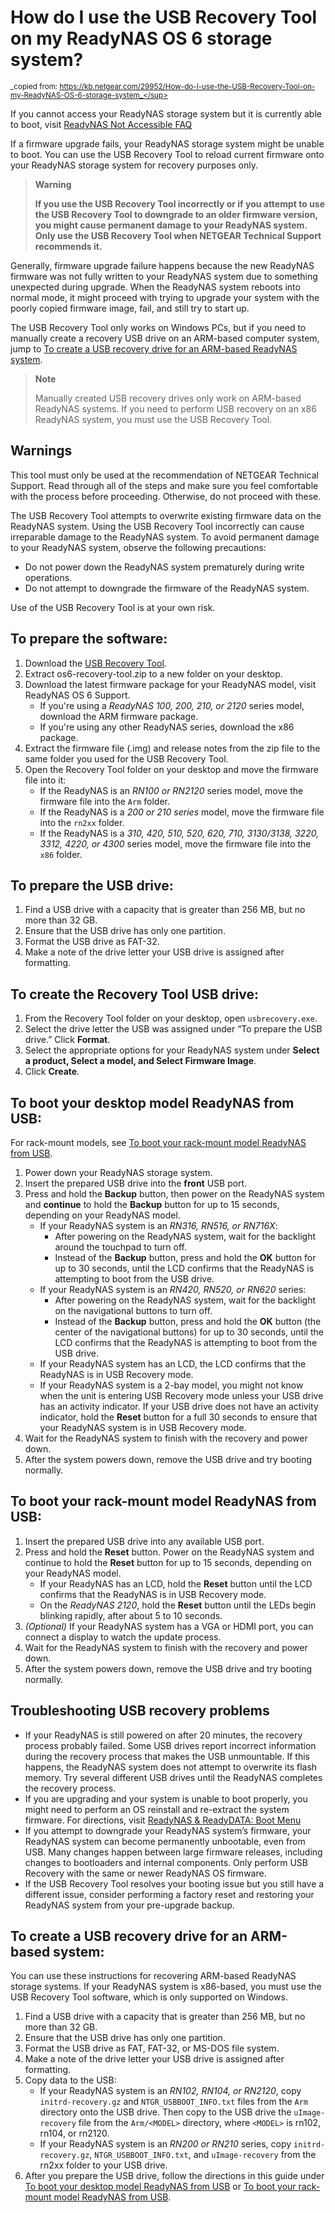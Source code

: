 # How do I use the USB Recovery Tool on my ReadyNAS OS 6 storage system?
<sup>_copied from: https://kb.netgear.com/29952/How-do-I-use-the-USB-Recovery-Tool-on-my-ReadyNAS-OS-6-storage-system_</sup>

If you cannot access your ReadyNAS storage system but it is currently able to 
boot, visit [ReadyNAS Not Accessible FAQ](https://kb.netgear.com/app/answers/detail/a_id/29792)

If a firmware upgrade fails, your ReadyNAS storage system might be unable to 
boot. You can use the USB Recovery Tool to reload current firmware onto your 
ReadyNAS storage system for recovery purposes only.

> **Warning**
>
> **If you use the USB Recovery Tool incorrectly or if you attempt to use the USB
> Recovery Tool to downgrade to an older firmware version, you might cause 
> permanent damage to your ReadyNAS system. Only use the USB Recovery Tool when
> NETGEAR Technical Support recommends it.**

Generally, firmware upgrade failure happens because the new ReadyNAS firmware
was not fully written to your ReadyNAS system due to something unexpected 
during upgrade. When the ReadyNAS system reboots into normal mode, it might
proceed with trying to upgrade your system with the poorly copied firmware
image, fail, and still try to start up.

The USB Recovery Tool only works on Windows PCs, but if you need to manually
create a recovery USB drive on an ARM-based computer system, jump to 
[To create a USB recovery drive for an ARM-based ReadyNAS system](#to-create-a-usb-recovery-drive-for-an-arm-based-system).

> **Note** 
> 
> Manually created USB recovery drives only work on ARM-based ReadyNAS systems.
> If you need to perform USB recovery on an x86 ReadyNAS system, you must use the
> USB Recovery Tool.

## Warnings

This tool must only be used at the recommendation of NETGEAR Technical Support.
Read through all of the steps and make sure you feel comfortable with the
process before proceeding. Otherwise, do not proceed with these.

The USB Recovery Tool attempts to overwrite existing firmware data on the
ReadyNAS system. Using the USB Recovery Tool incorrectly can cause irreparable
damage to the ReadyNAS system. To avoid permanent damage to your ReadyNAS
system, observe the following precautions:

* Do not power down the ReadyNAS system prematurely during write operations.
* Do not attempt to downgrade the firmware of the ReadyNAS system.

Use of the USB Recovery Tool is at your own risk.

## To prepare the software:

1) Download the [USB Recovery Tool](contrib/os6-recovery-tool-v2.0.r17.zip).
1) Extract os6-recovery-tool.zip to a new folder on your desktop.
1) Download the latest firmware package for your ReadyNAS model, visit ReadyNAS OS 6 Support.
   * If you're using a _ReadyNAS 100, 200, 210, or 2120_ series model,
      download the ARM firmware package.
   * If you're using any other ReadyNAS series, download the x86 package.
1) Extract the firmware file (.img) and release notes from the zip file to the
   same folder you used for the USB Recovery Tool.
1) Open the Recovery Tool folder on your desktop and move the firmware file into it:
   * If the ReadyNAS is an _RN100 or RN2120_ series model, move the firmware file into the `Arm` folder.
   * If the ReadyNAS is a _200 or 210 series_ model, move the firmware file into the `rn2xx` folder.
   * If the ReadyNAS is a _310, 420, 510, 520, 620, 710, 3130/3138, 3220, 3312, 4220, or 4300_ series
     model, move the firmware file into the `x86` folder.

## To prepare the USB drive:
1) Find a USB drive with a capacity that is greater than 256 MB, but no more than 32 GB.
1) Ensure that the USB drive has only one partition.
1) Format the USB drive as FAT-32.
1) Make a note of the drive letter your USB drive is assigned after formatting.

## To create the Recovery Tool USB drive:
1) From the Recovery Tool folder on your desktop, open `usbrecovery.exe`.
1) Select the drive letter the USB was assigned under “To prepare the USB drive.” Click **Format**.
1) Select the appropriate options for your ReadyNAS system under **Select a product, Select a model, and Select Firmware Image**. 
1) Click **Create**.

## To boot your desktop model ReadyNAS from USB:
For rack-mount models, see [To boot your rack-mount model ReadyNAS from USB](#to-boot-your-rack-mount-model-readynas-from-usb).
1) Power down your ReadyNAS storage system.
1) Insert the prepared USB drive into the **front** USB port.
1) Press and hold the **Backup** button, then power on the ReadyNAS system 
   and **continue** to hold the **Backup** button for up to 15 seconds, 
   depending on your ReadyNAS model.
   * If your ReadyNAS system is an _RN316, RN516, or RN716X_:
     - After powering on the ReadyNAS system, wait for the backlight around
       the touchpad to turn off.
     - Instead of the **Backup** button, press and hold the **OK** button for 
       up to 30 seconds, until the LCD confirms that the ReadyNAS is attempting
       to boot from the USB drive.
   * If your ReadyNAS system is an _RN420, RN520, or RN620_ series:
     - After powering on the ReadyNAS system, wait for the backlight on the 
       navigational buttons to turn off.
     - Instead of the **Backup** button, press and hold the **OK** button
       (the center of the navigational buttons) for up to 30 seconds, until the
       LCD confirms that the ReadyNAS is attempting to boot from the USB drive.
   * If your ReadyNAS system has an LCD, the LCD confirms that the ReadyNAS is
     in USB Recovery mode.
   * If your ReadyNAS system is a 2-bay model, you might not know when the unit
     is entering USB Recovery mode unless your USB drive has an activity 
     indicator. If your USB drive does not have an activity indicator, hold the
     **Reset** button for a full 30 seconds to ensure that your ReadyNAS system
     is in USB Recovery mode.
1) Wait for the ReadyNAS system to finish with the recovery and power down.
1) After the system powers down, remove the USB drive and try booting normally.

## To boot your rack-mount model ReadyNAS from USB:
1) Insert the prepared USB drive into any available USB port.
1) Press and hold the **Reset** button. Power on the ReadyNAS system and 
   continue to hold the **Reset** button for up to 15 seconds, depending on 
   your ReadyNAS model.
   * If your ReadyNAS has an LCD, hold the **Reset** button until the LCD 
     confirms that the ReadyNAS is in USB Recovery mode.
   * On the _ReadyNAS 2120_, hold the **Reset** button until the LEDs begin
     blinking rapidly, after about 5 to 10 seconds.
1) _(Optional)_ If your ReadyNAS system has a VGA or HDMI port, you can 
   connect a display to watch the update process.
1) Wait for the ReadyNAS system to finish with the recovery and power down.
1) After the system powers down, remove the USB drive and try booting normally.

## Troubleshooting USB recovery problems
* If your ReadyNAS is still powered on after 20 minutes, the recovery process
  probably failed. Some USB drives report incorrect information during the 
  recovery process that makes the USB unmountable. If this happens, the 
  ReadyNAS system does not attempt to overwrite its flash memory. Try several
  different USB drives until the ReadyNAS completes the recovery process.
* If you are upgrading and your system is unable to boot properly, you might
  need to perform an OS reinstall and re-extract the system firmware. For 
  directions, visit [ReadyNAS & ReadyDATA: Boot Menu](https://kb.netgear.com/app/answers/detail/a_id/20898)
* If you attempt to downgrade your ReadyNAS system’s firmware, your ReadyNAS
  system can become permanently unbootable, even from USB. Many changes happen 
  between large firmware releases, including changes to bootloaders and 
  internal components. Only perform USB Recovery with the same or newer 
  ReadyNAS OS firmware.
* If the USB Recovery Tool resolves your booting issue but you still have a
  different issue, consider performing a factory reset and restoring your 
  ReadyNAS system from your pre-upgrade backup.

## To create a USB recovery drive for an ARM-based system:
You can use these instructions for recovering ARM-based ReadyNAS storage systems.
If your ReadyNAS system is x86-based, you must use the USB Recovery Tool software, which is only supported on Windows.

1) Find a USB drive with a capacity that is greater than 256 MB, but no more than 32 GB.
1) Ensure that the USB drive has only one partition.
1) Format the USB drive as FAT, FAT-32, or MS-DOS file system.
1) Make a note of the drive letter your USB drive is assigned after formatting.
1) Copy data to the USB:
   * If your ReadyNAS system is an _RN102, RN104, or RN2120_, copy 
     `initrd-recovery.gz` and `NTGR_USBBOOT_INFO.txt` files from the `Arm`
      directory onto the USB drive. Then copy to the USB drive the 
      `uImage-recovery` file from the `Arm/<MODEL>` directory, where
      `<MODEL>` is rn102, rn104, or rn2120.
   * If your ReadyNAS system is an _RN200 or RN210_ series, copy 
     `initrd-recovery.gz`, `NTGR_USBBOOT_INFO.txt`, and `uImage-recovery` from
     the rn2xx folder to your USB drive.
1) After you prepare the USB drive, follow the directions in this guide under 
  [To boot your desktop model ReadyNAS from USB](#to-boot-your-desktop-model-readynas-from-usb) 
  or 
  [To boot your rack-mount model ReadyNAS from USB](#to-boot-your-rack-mount-model-readynas-from-usb).

